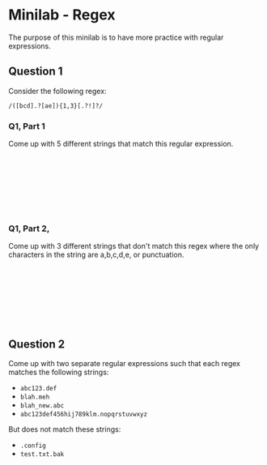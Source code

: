 # Minilab - Regex

The purpose of this minilab is to have more practice
with regular expressions.

## Question 1
Consider the following regex:
```
/([bcd].?[ae]){1,3}[.?!]?/
```

### Q1, Part 1
Come up with 5 different strings that match this regular expression.
<pre>
<br><br><br><br>


</pre>

### Q1, Part 2,
Come up with 3 different strings that don't match this
regex where the only characters in the string are
a,b,c,d,e, or punctuation.
<pre>
<br><br><br><br>


</pre>


## Question 2
Come up with two separate regular expressions
such that each regex matches the following strings:
* `abc123.def`
* `blah.meh`
* `blah_new.abc`
* `abc123def456hij789klm.nopqrstuvwxyz`

But does not match these strings:
* `.config`
* `test.txt.bak`
<br><br><br><br>


